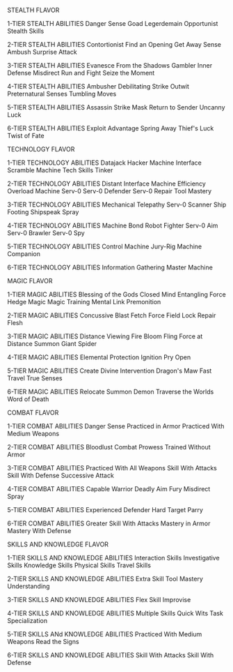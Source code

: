 STEALTH FLAVOR

1-TIER STEALTH ABILITIES
Danger Sense
Goad
Legerdemain
Opportunist
Stealth Skills

2-TIER STEALTH ABILITIES
Contortionist
Find an Opening
Get Away
Sense Ambush
Surprise Attack

3-TIER STEALTH ABILITIES
Evanesce
From the Shadows
Gambler
Inner Defense
Misdirect
Run and Fight
Seize the Moment

4-TIER STEALTH ABILITIES
Ambusher
Debilitating Strike
Outwit
Preternatural Senses
Tumbling Moves

5-TIER STEALTH ABILITIES
Assassin Strike
Mask
Return to Sender
Uncanny Luck

6-TIER STEALTH ABILITIES
Exploit Advantage
Spring Away
Thief's Luck
Twist of Fate


TECHNOLOGY FLAVOR

1-TIER TECHNOLOGY ABILITIES
Datajack
Hacker
Machine Interface
Scramble Machine
Tech Skills
Tinker

2-TIER TECHNOLOGY ABILITIES
Distant Interface
Machine Efficiency
Overload Machine
Serv-0
Serv-0 Defender
Serv-0 Repair
Tool Mastery

3-TIER TECHNOLOGY ABILITIES
Mechanical Telepathy
Serv-0 Scanner
Ship Footing
Shipspeak
Spray

4-TIER TECHNOLOGY ABILITIES
Machine Bond
Robot Fighter
Serv-0 Aim
Serv-0 Brawler
Serv-0 Spy

5-TIER TECHNOLOGY ABILITIES
Control Machine
Jury-Rig
Machine Companion 

6-TIER TECHNOLOGY ABILITIES
Information Gathering
Master Machine


MAGIC FLAVOR

1-TIER MAGIC ABILITIES
Blessing of the Gods
Closed Mind
Entangling Force
Hedge Magic
Magic Training
Mental Link
Premonition

2-TIER MAGIC ABILITIES
Concussive Blast
Fetch
Force Field 
Lock
Repair Flesh

3-TIER MAGIC ABILITIES
Distance Viewing
Fire Bloom
Fling
Force at Distance
Summon Giant Spider

4-TIER MAGIC ABILITIES
Elemental Protection
Ignition
Pry Open

5-TIER MAGIC ABILITIES
Create
Divine Intervention
Dragon's Maw
Fast Travel
True Senses

6-TIER MAGIC ABILITIES
Relocate
Summon Demon
Traverse the Worlds
Word of Death


COMBAT FLAVOR

1-TIER COMBAT ABILITIES
Danger Sense
Practiced in Armor
Practiced With Medium Weapons

2-TIER COMBAT ABILITIES
Bloodlust
Combat Prowess
Trained Without Armor

3-TIER COMBAT ABILITIES
Practiced With All Weapons
Skill With Attacks
Skill With Defense
Successive Attack

4-TIER COMBAT ABILITIES
Capable Warrior
Deadly Aim
Fury
Misdirect
Spray

5-TIER COMBAT ABILITIES
Experienced Defender
Hard Target
Parry

6-TIER COMBAT ABILITIES
Greater Skill With Attacks
Mastery in Armor
Mastery With Defense




SKILLS AND KNOWLEDGE FLAVOR

1-TIER SKILLS AND KNOWLEDGE ABILITIES 
Interaction Skills
Investigative Skills 
Knowledge Skills
Physical Skills
Travel Skills


2-TIER SKILLS AND KNOWLEDGE ABILITIES 
Extra Skill
Tool Mastery
Understanding


3-TIER SKILLS AND KNOWLEDGE ABILITIES 
Flex Skill
Improvise


4-TIER SKILLS AND KNOWLEDGE ABILITIES 
Multiple Skills
Quick Wits
Task Specialization


5-TIER SKILLS ANd KNOWLEDGE ABILITIES
Practiced With Medium Weapons
Read the Signs


6-TIER SKILLS AND KNOWLEDGE ABILITIES
Skill With Attacks
Skill With Defense
